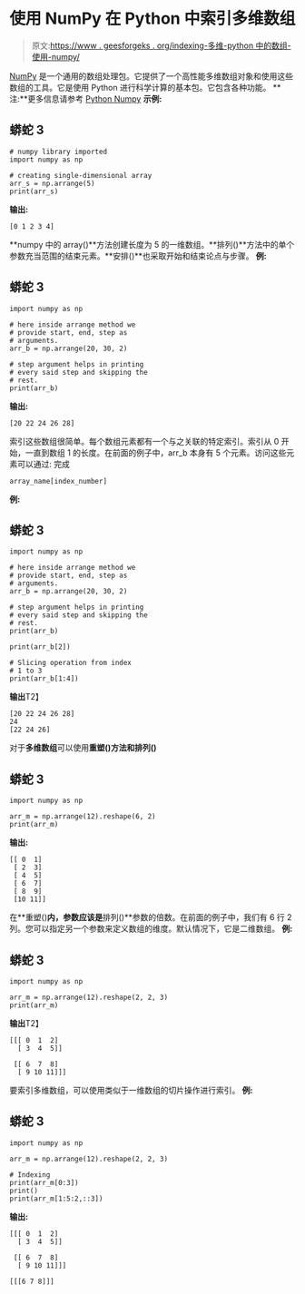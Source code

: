 # 使用 NumPy 在 Python 中索引多维数组

> 原文:[https://www . geesforgeks . org/indexing-多维-python 中的数组-使用-numpy/](https://www.geeksforgeeks.org/indexing-multi-dimensional-arrays-in-python-using-numpy/)

[NumPy](https://www.geeksforgeeks.org/python-numpy/) 是一个通用的数组处理包。它提供了一个高性能多维数组对象和使用这些数组的工具。它是使用 Python 进行科学计算的基本包。它包含各种功能。
**注:**更多信息请参考 [Python Numpy](http://geeksforgeeks.org/python-numpy/)
**示例:**

## 蟒蛇 3

```
# numpy library imported
import numpy as np

# creating single-dimensional array
arr_s = np.arrange(5)
print(arr_s)
```

**输出:**

```
[0 1 2 3 4]
```

**numpy 中的 array()**方法创建长度为 5 的一维数组。**排列()**方法中的单个参数充当范围的结束元素。**安排()**也采取开始和结束论点与步骤。
**例:**

## 蟒蛇 3

```
import numpy as np

# here inside arrange method we
# provide start, end, step as
# arguments.
arr_b = np.arrange(20, 30, 2)

# step argument helps in printing
# every said step and skipping the
# rest.
print(arr_b)
```

**输出:**

```
[20 22 24 26 28]
```

索引这些数组很简单。每个数组元素都有一个与之关联的特定索引。索引从 0 开始，一直到数组 1 的长度。在前面的例子中，arr_b 本身有 5 个元素。访问这些元素可以通过:
完成

```
array_name[index_number]
```

**例:**

## 蟒蛇 3

```
import numpy as np

# here inside arrange method we
# provide start, end, step as
# arguments.
arr_b = np.arrange(20, 30, 2)

# step argument helps in printing
# every said step and skipping the
# rest.
print(arr_b)

print(arr_b[2])

# Slicing operation from index
# 1 to 3
print(arr_b[1:4])
```

**输出**T2】

```
[20 22 24 26 28]
24
[22 24 26]
```

对于**多维数组**可以使用**重塑()**方法和**排列()**

## 蟒蛇 3

```
import numpy as np

arr_m = np.arrange(12).reshape(6, 2)
print(arr_m)
```

**输出:**

```
[[ 0  1]
 [ 2  3]
 [ 4  5]
 [ 6  7]
 [ 8  9]
 [10 11]]
```

在**重塑()**内，参数应该是**排列()**参数的倍数。在前面的例子中，我们有 6 行 2 列。您可以指定另一个参数来定义数组的维度。默认情况下，它是二维数组。
**例:**

## 蟒蛇 3

```
import numpy as np

arr_m = np.arrange(12).reshape(2, 2, 3)
print(arr_m)
```

**输出**T2】

```
[[[ 0  1  2]
  [ 3  4  5]]

 [[ 6  7  8]
  [ 9 10 11]]]
```

要索引多维数组，可以使用类似于一维数组的切片操作进行索引。
**例:**

## 蟒蛇 3

```
import numpy as np

arr_m = np.arrange(12).reshape(2, 2, 3)

# Indexing
print(arr_m[0:3])
print()
print(arr_m[1:5:2,::3])
```

**输出:**

```
[[[ 0  1  2]
  [ 3  4  5]]

 [[ 6  7  8]
  [ 9 10 11]]]

[[[6 7 8]]]
```